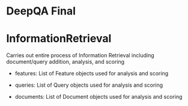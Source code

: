 # DeepQA Final

# InformationRetrieval
Carries out entire process of Information Retrieval including
document/query addition, analysis, and scoring

- features: List of Feature objects used for analysis and scoring

- queries: List of Query objects used for analysis and scoring

- documents: List of Document objects used for analysis and scoring


